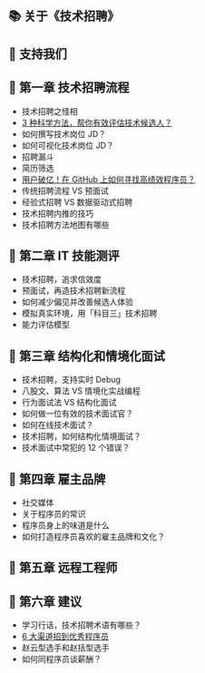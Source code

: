 ## 📚 关于《技术招聘》



## 🧧 支持我们




## 📌 第一章 技术招聘流程


-  技术招聘之怪相
-  [3 种科学方法，帮你有效评估技术候选人？](Process/2023-02-23-How-to-Evaluate-Technical-Candidates-Effectively.md)
-  如何撰写技术岗位 JD？
-  如何可视化技术岗位 JD？
-  招聘漏斗
-  简历筛选
- [用户破亿！在 GitHub 上如何寻找高绩效程序员？](Process/2023-01-31-Hiring-on-github.md)
-  传统招聘流程 VS 预面试
-  经验式招聘 VS 数据驱动式招聘
-  技术招聘内推的技巧
-  技术招聘方法地图有哪些

## 📌 第二章 IT 技能测评


-  技术招聘，追求信效度
-  预面试，再造技术招聘新流程
-  如何减少偏见并改善候选人体验
-  模拟真实环境，用「科目三」技术招聘
-  能力评估模型

## 📌 第三章 结构化和情境化面试


-  技术招聘，支持实时 Debug
-  八股文、算法 VS 情境化实战编程
-  行为面试法 VS 结构化面试
-  如何做一位有效的技术面试官？
-  如何在线技术面试？
-  技术招聘，如何结构化情境面试？
-  技术面试中常犯的 12 个错误？

## 📌 第四章 雇主品牌


-  社交媒体
-  关于程序员的常识
-  程序员身上的味道是什么
-  如何打造程序员喜欢的雇主品牌和文化？

## 📌 第五章 远程工程师



## 📌 第六章 建议

-  学习行话，技术招聘术语有哪些？
-  [6 大渠道招到优秀程序员](写给技术岗HR/6大渠道招到优秀程序员.md)
-  赵云型选手和赵括型选手
-  如何同程序员谈薪酬？